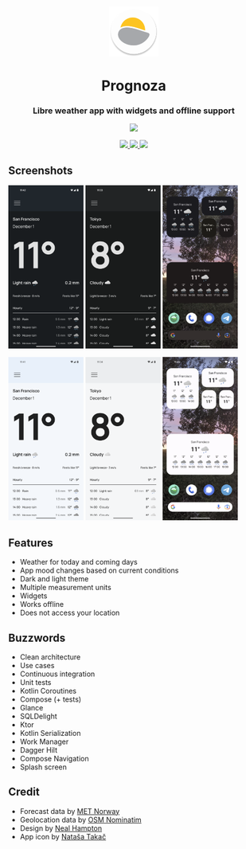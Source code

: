 <div align="center"><img src="images/app_icon.png" width="100"/></div>
<h1 align="center" style="vertical-align:middle">Prognoza</h1>
<h3 align="center">Libre weather app with widgets and offline support</h3>

<div align="center">
    <a href="https://apt.izzysoft.de/fdroid/index/apk/hr.dtakac.prognoza">
        <img src="https://gitlab.com/IzzyOnDroid/repo/-/raw/master/assets/IzzyOnDroid.png" width="170"/>
    </a>
</div>

<p align="center">
    <a href="https://apt.izzysoft.de/fdroid/index/apk/hr.dtakac.prognoza">
        <img src="https://img.shields.io/endpoint?url=https%3A%2F%2Fapt.izzysoft.de%2Ffdroid%2Fapi%2Fv1%2Fshield%2Fhr.dtakac.prognoza"/>
    </a>
    <a href="https://github.com/davidtakac/prognoza/releases/latest">
        <img src="https://img.shields.io/github/v/release/davidtakac/prognoza?label=GitHub%20release"/>
    </a>
    <a href="https://opensource.org/licenses/MIT">
        <img src="https://img.shields.io/github/license/davidtakac/prognoza"/>
    </a>
</p>

## Screenshots
<p align="left">
    <img src="images/rain_dark.png" width=30%/>
    <img src="images/cloudy_dark.png" width=30%/>
    <img src="images/widgets_dark.png" width=30%/>
</p>

<p align="left">
    <img src="images/rain_light.png" width=30%/>
    <img src="images/cloudy_light.png" width=30%/>
    <img src="images/widgets_light.png" width=30%/>
</p>

## Features
- Weather for today and coming days
- App mood changes based on current conditions
- Dark and light theme
- Multiple measurement units
- Widgets
- Works offline
- Does not access your location

## Buzzwords
- Clean architecture
- Use cases
- Continuous integration
- Unit tests
- Kotlin Coroutines
- Compose (+ tests)
- Glance
- SQLDelight
- Ktor
- Kotlin Serialization
- Work Manager
- Dagger Hilt
- Compose Navigation
- Splash screen

## Credit
- Forecast data by [MET Norway](https://www.met.no/en)
- Geolocation data by [OSM Nominatim](https://nominatim.org/)
- Design by [Neal Hampton](https://dribbble.com/shots/6680361-Dribbble-Daily-UI-37-Weather-2)
- App icon by [Nataša Takač](https://www.instagram.com/art.ofil/)